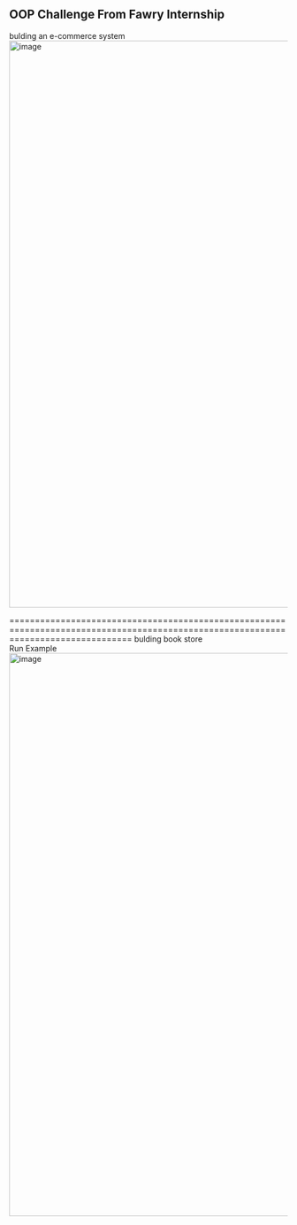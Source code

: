 OOP Challenge From Fawry Internship
-----------------------------------
bulding an e-commerce system
<img width="1918" height="1025" alt="image" src="https://github.com/user-attachments/assets/29a87577-28b5-44c0-a664-8a2d2c0b50fe" />

====================================================================================================================================
bulding book store
<br />
Run Example
<img width="1917" height="1018" alt="image" src="https://github.com/user-attachments/assets/c36e7ea9-a10c-4af8-a249-dfdc39a7cc90" />
